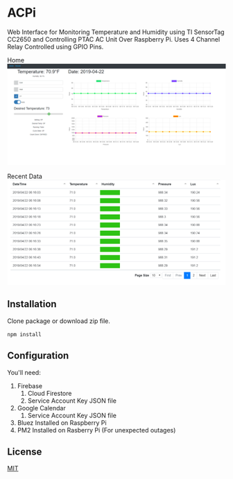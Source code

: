 # ACPi
Web Interface for Monitoring Temperature and Humidity using TI SensorTag CC2650 and Controlling PTAC AC Unit Over Raspberry Pi.
Uses 4 Channel Relay Controlled using GPIO Pins.

Home
![screenshot1](./screenshot1.PNG)

Recent Data
![screenshot2](./screenshot2.PNG)

## Installation
Clone package or download zip file.
```npm
npm install
```

## Configuration
You'll need:
1. Firebase
    1. Cloud Firestore
    2. Service Account Key JSON file
2. Google Calendar
    1. Service Account Key JSON file
3. Bluez Installed on Raspberry Pi
4. PM2 Installed on Rasberry Pi (For unexpected outages)

## License
[MIT](https://choosealicense.com/licenses/mit/)